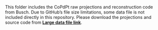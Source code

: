 This folder includes the CoPdPt raw projections and reconstruction code from Busch.
Due to GitHub’s file size limitations, some data file is not included directly in this repository.
Please download the projections and source code from **[Large data file link](https://github.com/AET-pAET/Supplementary-Data-Codes/releases/tag/v1)**.
